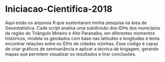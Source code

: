 # Iniciacao-Cientifica-2018
Aqui estão os arquivos R que sustentaram minha pesquisa na área de Geoestatística.
Cada script analisa uma subdivisão dos IDHs dos municípios da região do Triângulo Mineiro e Alto Paranaíba, em diferentes momentos históricos, modela os geodados com base nas latitudes e longitudes e tenta encontrar relações entre os IDHs de cidades vizinhas. Esse código é capaz de criar gráficos de semivariância e aplicar a técnica de krigagem, gerando mapas que permitem visualizar os resultados e tirar conclusões.
